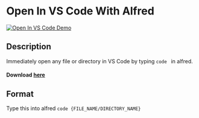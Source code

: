 # Open In VS Code With Alfred

[![Open In VS Code Demo](https://user-images.githubusercontent.com/49265907/79574191-626d6980-80f2-11ea-9407-acceda492bd9.gif)](https://github.com/klementtan/alfred-vscode/raw/master/Open%20with%20VS%20Code.alfredworkflow)

## Description
Immediately open any file or directory in VS Code by typing `code ` in alfred.

#### Download [here](https://github.com/klementtan/alfred-vscode/raw/master/Open%20with%20VS%20Code.alfredworkflow)

## Format
Type this into alfred
`code {FILE_NAME/DIRECTORY_NAME}`

